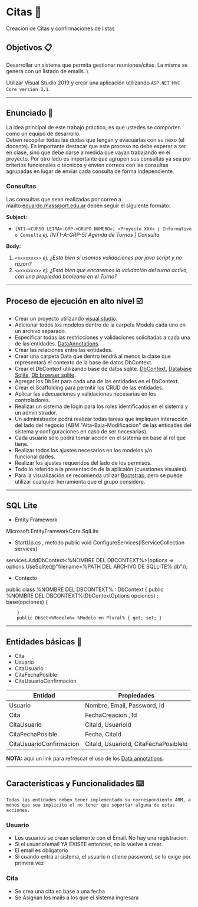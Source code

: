 # Citas 📖
Creacion de Citas y confirmaciones de listas

## Objetivos 📋

Desarrollar un sistema que permita gestionar reuniones/citas. La misma se genera con un listado de emails. \

Utilizar Visual Studio 2019 y crear una aplicación utilizando `ASP.NET MVC Core versión 3.1`.

---------------------------------------

## Enunciado 📢

La idea principal de este trabajo práctico, es que ustedes se comporten como un equipo de desarrollo.\
Deben recopilar todas las dudas que tengan y evacuarlas con su nexo (el docente). 
Es importante destacar que este proceso no debe esperar a ser en clase, sino que debe darse a medida que vayan trabajando en el proyecto. 
Por otro lado es importante que agrupen sus consultas ya sea por criterios funcionales o técnicos y envíen correos con las consultas agrupadas en lugar de enviar cada consulta de forma independiente.

### Consultas

Las consultas que sean realizadas por correo a mailto:eduardo.mass@ort.edu.ar deben seguir el siguiente formato:

**Subject:**

- `[NT1-<CURSO LETRA>-GRP-<GRUPO NUMERO>] <Proyecto XXX> | Informativo o Consulta` *ej: [NT1-A-GRP-5] Agenda de Turnos | Consulta*

**Body:**

1. `<xxxxxxxx>` *ej: ¿Esta bien si usamos validaciones por java script y no razon?*
2. `<xxxxxxxx>` *ej: ¿Está bien que encaremos la validación del turno activo, con una propiedad booleana en el Turno?*

---------------------------------------

## Proceso de ejecución en alto nivel ☑️

- Crear un proyecto utilizando [visual studio].
- Adicionar todos los modelos dentro de la carpeta Models cada uno en un archivo separado.
- Especificar todas las restricciones y validaciones solicitadas a cada una de las entidades. [DataAnnotations].
- Crear las relaciones entre las entidades.
- Crear una carpeta Data que dentro tendrá al menos la clase que representará el contexto de la base de datos DbContext.
- Crear el DbContext utilizando base de datos sqlite. [DbContext], [Database Sqlite], [Db browser sqlite].
- Agregar los DbSet para cada una de las entidades en el DbContext.
- Crear el Scaffolding para permitir los CRUD de las entidades.
- Aplicar las adecuaciones y validaciones necesarias en los controladores.
- Realizar un sistema de login para los roles identificados en el sistema y un administrador.
- Un administrador podrá realizar todas tareas que impliquen interacción del lado del negocio (ABM "Alta-Baja-Modificación" de las entidades del sistema y configuraciones en caso de ser necesarias).
- Cada usuario sólo podrá tomar acción en el sistema en base al rol que tiene.
- Realizar todos los ajustes necesarios en los modelos y/o funcionalidades.
- Realizar los ajustes requeridos del lado de los permisos.
- Todo lo referido a la presentación de la aplicaión (cuestiones visuales).
- Para la visualización se recomienda utilizar [Bootstrap], pero se puede utilizar cualquier herramienta que el grupo considere.

---------------------------------------

## SQL Lite

- Entity Framework

Microsoft.EntityFramworkCore.SqlLite

- StartUp.cs , metodo public void ConfigureServices(IServiceCollection services)

services.AddDbContext<%NOMBRE DEL DBCONTEXT%>(options => 
   options.UseSqlite(@"filename=%PATH DEL ARCHIVO DE SQLLITE%.db"));
   
- Contexto

 public class %NOMBRE DEL DBCONTEXT% : DbContext
    {
        public %NOMBRE DEL DBCONTEXT%(DbContextOptions opciones) : base(opciones)
        {

        }
        public DbSet<%Modelo%> %Modelo en Plural% { get; set; }

---------------------------------------


## Entidades básicas 📄

- Cita
- Usuario
- CitaUsuario
- CitaFechaPosible
- CitaUsuarioConfirmacion


| Entidad | Propiedades |
| ----- | ----- |
| Usuario | Nombre, Email, Password, Id |
| Cita | FechaCreacion , Id |
| CitaUsuario | CitaId, UsuarioId |
| CitaFechaPosible | Fecha, CitaId |
| CitaUsuarioConfirmacion |CitaId, UsuarioId, CitaFechaPosibleId |

**NOTA:** aquí un link para refrescar el uso de los [Data annotations].

---------------------------------------

## Características y Funcionalidades ⌨️

`Todas las entidades deben tener implementado su correspondiente ABM, a menos que sea implícito el no tener que soportar alguna de estas acciones.`


### Usuario

- Los usuarios se crean solamente con el Email. No hay una registracion.
- Si el usuario/email YA EXISTE entonces, no lo vuelve a crear. 
- El email es obligatorio
- Si cuando entra al sistema, el usuario n otiene password, se lo exige por primera vez

### Cita

- Se crea una cita en base a una fecha
- Se Asignan los mails a los que el sistema ingresara



[//]: # (referencias externas)
   [visual studio]: <https://visualstudio.microsoft.com/en/vs/>
   [Data annotations]: <https://www.c-sharpcorner.com/UploadFile/af66b7/data-annotations-for-mvc/>
   [Bootstrap]: <https://getbootstrap.com/>
   [DbContext]: <https://docs.microsoft.com/en-us/dotnet/api/microsoft.entityframeworkcore.dbcontext?view=efcore-3.1>
   [Database Sqlite]: <https://docs.microsoft.com/en-us/ef/core/providers/sqlite/?tabs=dotnet-core-cli>
   [Db browser sqlite]: <https://sqlitebrowser.org/>
   [DataAnnotations]: <https://docs.microsoft.com/en-us/dotnet/api/system.componentmodel.dataannotations?view=netcore-3.1>
